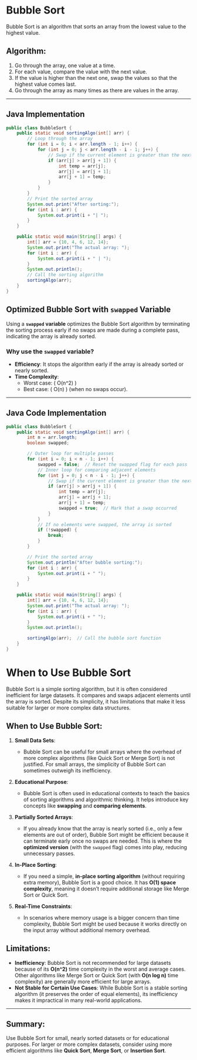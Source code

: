 # Bubble Sort 

Bubble Sort is an algorithm that sorts an array from the lowest value to the highest value.

## Algorithm:
1. Go through the array, one value at a time.
2. For each value, compare the value with the next value.
3. If the value is higher than the next one, swap the values so that the highest value comes last.
4. Go through the array as many times as there are values in the array.

---

## Java Implementation

```java
public class BubbleSort {
    public static void sortingAlgo(int[] arr) {
        // Loop through the array
        for (int i = 0; i < arr.length - 1; i++) { 
            for (int j = 0; j < arr.length - i - 1; j++) {
                // Swap if the current element is greater than the next element
                if (arr[j] > arr[j + 1]) {
                    int temp = arr[j];
                    arr[j] = arr[j + 1];
                    arr[j + 1] = temp;
                }
            }
        }
        // Print the sorted array
        System.out.print("After sorting:");
        for (int i : arr) {
            System.out.print(i + "| ");
        }
    }

    public static void main(String[] args) {
        int[] arr = {10, 4, 6, 12, 14};
        System.out.print("The actual array: ");
        for (int i : arr) {
            System.out.print(i + " | ");
        }
        System.out.println();
        // Call the sorting algorithm
        sortingAlgo(arr);
    }
}
```

## Optimized Bubble Sort with `swapped` Variable

Using a **`swapped` variable** optimizes the Bubble Sort algorithm by terminating the sorting process early if no swaps are made during a complete pass, indicating the array is already sorted.

### Why use the `swapped` variable?
- **Efficiency**: It stops the algorithm early if the array is already sorted or nearly sorted.
- **Time Complexity**:
  - Worst case: \( O(n^2) \)
  - Best case: \( O(n) \) (when no swaps occur).

---

## Java Code Implementation

```java
public class BubbleSort {
    public static void sortingAlgo(int[] arr) {
        int n = arr.length;
        boolean swapped;

        // Outer loop for multiple passes
        for (int i = 0; i < n - 1; i++) {
            swapped = false;  // Reset the swapped flag for each pass
            // Inner loop for comparing adjacent elements
            for (int j = 0; j < n - i - 1; j++) {
                // Swap if the current element is greater than the next
                if (arr[j] > arr[j + 1]) {
                    int temp = arr[j];
                    arr[j] = arr[j + 1];
                    arr[j + 1] = temp;
                    swapped = true;  // Mark that a swap occurred
                }
            }
            // If no elements were swapped, the array is sorted
            if (!swapped) {
                break;
            }
        }

        // Print the sorted array
        System.out.println("After bubble sorting:");
        for (int i : arr) {
            System.out.print(i + " ");
        }
    }

    public static void main(String[] args) {
        int[] arr = {10, 4, 6, 12, 14};
        System.out.print("The actual array: ");
        for (int i : arr) {
            System.out.print(i + " ");
        }
        System.out.println();

        sortingAlgo(arr);  // Call the bubble sort function
    }
}
```

# When to Use Bubble Sort

Bubble Sort is a simple sorting algorithm, but it is often considered inefficient for large datasets. It compares and swaps adjacent elements until the array is sorted. Despite its simplicity, it has limitations that make it less suitable for larger or more complex data structures.

## When to Use Bubble Sort:
1. **Small Data Sets**:
   - Bubble Sort can be useful for small arrays where the overhead of more complex algorithms (like Quick Sort or Merge Sort) is not justified. For small arrays, the simplicity of Bubble Sort can sometimes outweigh its inefficiency.

2. **Educational Purpose**:
   - Bubble Sort is often used in educational contexts to teach the basics of sorting algorithms and algorithmic thinking. It helps introduce key concepts like **swapping** and **comparing elements**.

3. **Partially Sorted Arrays**:
   - If you already know that the array is nearly sorted (i.e., only a few elements are out of order), Bubble Sort might be efficient because it can terminate early once no swaps are needed. This is where the **optimized version** (with the `swapped` flag) comes into play, reducing unnecessary passes.

4. **In-Place Sorting**:
   - If you need a simple, **in-place sorting algorithm** (without requiring extra memory), Bubble Sort is a good choice. It has **O(1) space complexity**, meaning it doesn’t require additional storage like Merge Sort or Quick Sort.

5. **Real-Time Constraints**:
   - In scenarios where memory usage is a bigger concern than time complexity, Bubble Sort might be used because it works directly on the input array without additional memory overhead. 

## Limitations:
- **Inefficiency**: Bubble Sort is not recommended for large datasets because of its **O(n^2)** time complexity in the worst and average cases. Other algorithms like Merge Sort or Quick Sort (with **O(n log n)** time complexity) are generally more efficient for large arrays.
- **Not Stable for Certain Use Cases**: While Bubble Sort is a stable sorting algorithm (it preserves the order of equal elements), its inefficiency makes it impractical in many real-world applications.

---

## Summary:
Use Bubble Sort for small, nearly sorted datasets or for educational purposes. For larger or more complex datasets, consider using more efficient algorithms like **Quick Sort**, **Merge Sort**, or **Insertion Sort**.

